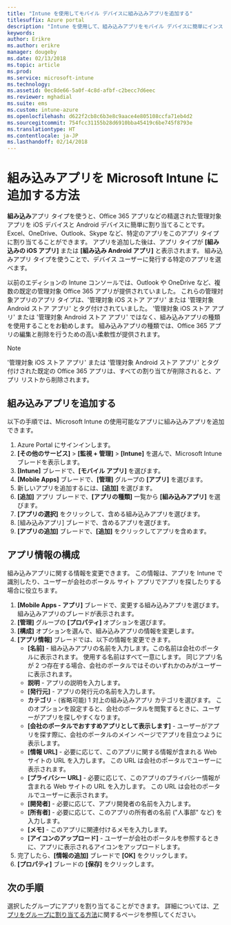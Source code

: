```yaml
---
title: "Intune を使用してモバイル デバイスに組み込みアプリを追加する"
titlesuffix: Azure portal
description: "Intune を使用して、組み込みアプリをモバイル デバイスに簡単にインストールする方法について説明します。"
keywords: 
author: Erikre
ms.author: erikre
manager: dougeby
ms.date: 02/13/2018
ms.topic: article
ms.prod: 
ms.service: microsoft-intune
ms.technology: 
ms.assetid: 0ec8de66-5a0f-4c8d-afbf-c2becc7d6eec
ms.reviewer: mghadial
ms.suite: ems
ms.custom: intune-azure
ms.openlocfilehash: d622f2cb8c6b3e8c9aace4e805108ccfa71eb4d2
ms.sourcegitcommit: 754fcc31155b28d6910bba45419c6be745f8793e
ms.translationtype: HT
ms.contentlocale: ja-JP
ms.lasthandoff: 02/14/2018
---
```

# <a name="how-to-add-built-in-apps-to-microsoft-intune"></a>組み込みアプリを Microsoft Intune に追加する方法

**組み込み**アプリ タイプを使うと、Office 365 アプリなどの精選された管理対象アプリを iOS デバイスと Android デバイスに簡単に割り当てることです。 Excel、OneDrive、Outlook、Skype など、特定のアプリをこのアプリ タイプに割り当てることができます。 アプリを追加した後は、アプリ タイプが **[組み込みの iOS アプリ]** または **[組み込み Android アプリ]** と表示されます。 組み込みアプリ タイプを使うことで、デバイス ユーザーに発行する特定のアプリを選べます。

 以前のエディションの Intune コンソールでは、Outlook や OneDrive など、複数の既定の管理対象 Office 365 アプリが提供されていました。 これらの管理対象アプリのアプリ タイプは、'管理対象 iOS ストア アプリ' または '管理対象 Android ストア アプリ' とタグ付けされていました。 '管理対象 iOS ストア アプリ' または '管理対象 Android ストア アプリ' ではなく、組み込みアプリの種類を使用することをお勧めします。 組み込みアプリの種類では、Office 365 アプリの編集と削除を行うための高い柔軟性が提供されます。

>[!NOTE]
>'管理対象 iOS ストア アプリ' または '管理対象 Android ストア アプリ' とタグ付けされた既定の Office 365 アプリは、すべての割り当てが削除されると、アプリ リストから削除されます。

## <a name="add-built-in-app"></a>組み込みアプリを追加する

以下の手順では、Microsoft Intune の使用可能なアプリに組み込みアプリを追加できます。
1.  Azure Portal にサインインします。
2.  **[その他のサービス]** > **[監視 + 管理]** > **[Intune]** を選んで、Microsoft Intune ブレードを表示します。
3.  **[Intune]** ブレードで、**[モバイル アプリ]** を選びます。
4.  **[Mobile Apps]** ブレードで、**[管理]** グループの **[アプリ]** を選びます。
5.  新しいアプリを追加するには、**[追加]** を選びます。
6.  **[追加]** アプリ ブレードで、**[アプリの種類]** 一覧から **[組み込みアプリ]** を選びます。
7.  **[アプリの選択]** をクリックして、含める組み込みアプリを選びます。
8.  [組み込みアプリ] ブレードで、含めるアプリを選びます。
9.  **[アプリの追加]** ブレードで、**[追加]** をクリックしてアプリを含めます。


## <a name="configure-app-information"></a>アプリ情報の構成

組み込みアプリに関する情報を変更できます。 この情報は、アプリを Intune で識別したり、ユーザーが会社のポータル サイト アプリでアプリを探したりする場合に役立ちます。
1.  **[Mobile Apps - アプリ]** ブレードで、変更する組み込みアプリを選びます。 組み込みアプリのブレードが表示されます。
2.  **[管理]** グループの **[プロパティ]** オプションを選びます。
3.  **[構成]** オプションを選んで、組み込みアプリの情報を変更します。
4.  **[アプリ情報]** ブレードでは、以下の情報を変更できます。
    -   **[名前]** - 組み込みアプリの名前を入力します。この名前は会社のポータルに表示されます。 使用する名前はすべて一意にします。 同じアプリ名が 2 つ存在する場合、会社のポータルではそのいずれかのみがユーザーに表示されます。
    -   **説明** - アプリの説明を入力します。 
    -   **[発行元]** - アプリの発行元の名前を入力します。
    -   **カテゴリ** - (省略可能) 1 対上の組み込みアプリ カテゴリを選びます。 このオプションを設定すると、会社のポータルを閲覧するときに、ユーザーがアプリを探しやすくなります。
    -   **[会社のポータルでおすすめアプリとして表示します]** - ユーザーがアプリを探す際に、会社のポータルのメイン ページでアプリを目立つように表示します。
    -   **[情報 URL]** - 必要に応じて、このアプリに関する情報が含まれる Web サイトの URL を入力します。 この URL は会社のポータルでユーザーに表示されます。
    -   **[プライバシー URL]** - 必要に応じて、このアプリのプライバシー情報が含まれる Web サイトの URL を入力します。 この URL は会社のポータルでユーザーに表示されます。
    -   **[開発者]** - 必要に応じて、アプリ開発者の名前を入力します。
    -   **[所有者]** - 必要に応じて、このアプリの所有者の名前 ("人事部" など) を入力します。
    -   **[メモ]** - このアプリに関連付けるメモを入力します。
    -   **[アイコンのアップロード]** - ユーザーが会社のポータルを参照するときに、アプリに表示されるアイコンをアップロードします。
3.  完了したら、**[情報の追加]** ブレードで **[OK]** をクリックします。
4.  **[プロパティ]** ブレードの **[保存]** をクリックします。

## <a name="next-steps"></a>次の手順

選択したグループにアプリを割り当てることができます。 詳細については、[アプリをグループに割り当てる方法](apps-deploy.md)に関するページを参照してください。
